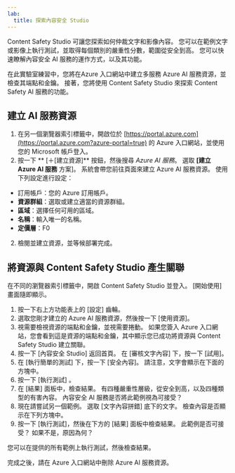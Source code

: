 ```yaml
---
lab:
  title: 探索內容安全 Studio
---
```


Content Safety Studio 可讓您探索如何仲裁文字和影像內容。 您可以在範例文字或影像上執行測試，並取得每個類別的嚴重性分數，範圍從安全到高。 您可以快速瞭解內容安全 AI 服務的運作方式，以及其功能。 

在此實驗室練習中，您將在Azure 入口網站中建立多服務 Azure AI 服務資源，並檢查其端點和金鑰。 接著，您將使用 Content Safety Studio 來探索 Content Safety AI 服務的功能。 

## 建立 AI 服務資源

1.  在另一個瀏覽器索引標籤中，開啟位於 [https://portal.azure.com](https://portal.azure.com?azure-portal=true) 的 Azure 入口網站，並使用您的 Microsoft 帳戶登入。
1.  按一下 ** [&#65291;[建立資源]** 按鈕，然後搜尋 *Azure AI 服務*。 選取 **[建立** **Azure AI 服務** 方案]。 系統會帶您前往頁面來建立 Azure AI 服務資源。 使用下列設定進行設定：
- 訂用帳戶：您的 Azure 訂用帳戶。
- **資源群組**：選取或建立適當的資源群組。
- **區域**：選擇任何可用的區域。
- **名稱**：輸入唯一的名稱。
- **定價層**：F0 
2.  檢閱並建立資源，並等候部署完成。 

## 將資源與 Content Safety Studio 產生關聯 
在不同的瀏覽器索引標籤中，開啟 Content Safety Studio 並登入。 [開始使用] 畫面隨即顯示。

1.  按一下右上方功能表上的 [設定] 齒輪。
2.  選取您剛才建立的 Azure AI 服務資源，然後按一下 [使用資源]。
3.  視需要檢視資源的端點和金鑰，並視需要捲動。 如果您簽入 Azure 入口網站，您會看到這是資源的端點和金鑰，其中顯示您已成功將資源與 Content Safety Studio 建立關聯。
4.  按一下 [內容安全 Studio] 返回首頁。 在 [審核文字內容] 下，按一下 [試用]。
5.  在 [執行簡單的測試] 下，按一下 [安全內容]。 請注意，文字會顯示在下面的方塊中。 
6.  按一下 [執行測試]  。 
7.  在 [結果] 面板中，檢查結果。 有四種嚴重性層級，從安全到高，以及四種類型的有害內容。 內容安全 AI 服務是否將此範例視為可接受？ 
8.  現在請嘗試另一個範例。 選取 [文字內容拼錯] 底下的文字。 檢查內容是否顯示在下列方塊中。
9.  按一下 [執行測試]，然後在下方的 [結果] 面板中檢查結果。 此範例是否可接受？ 如果不是，原因為何？

您可以在提供的所有範例上執行測試，然後檢查結果。

完成之後，請在 Azure 入口網站中刪除 Azure AI 服務資源。 
